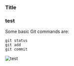 ### Title
### test

Some basic Git commands are:
```
git status
git add
git commit
```

![test](https://user-images.githubusercontent.com/37023565/47379898-29556400-d6ca-11e8-864d-04065c1f6fc7.jpg)
